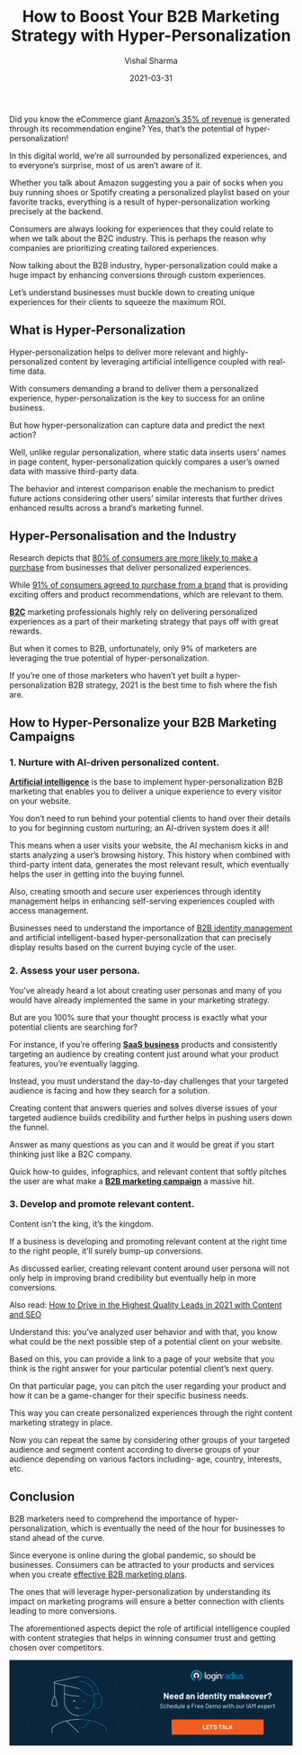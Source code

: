 ﻿---
type: fuel
title: "How to Boost Your B2B Marketing Strategy with Hyper-Personalization"
date: "2021-03-31"
coverImage: "Effective-Communication-Strategies.jpg"
category: ["loginradius"]
featured: false
author: "Vishal Sharma"
description: "Hyper-personalization helps to deliver more relevant and highly-personalized content by leveraging artificial intelligence coupled with real-time data. With consumers demanding a brand to deliver them a personalized experience, hyper-personalization is the key to success for an online business."
metadescription: "Learn how to invoke the potential of hyper-personalization in your B2B marketing strategy for more conversions that thrive business success."
metatitle: "How to Boost Your B2B Marketing Strategy with Hyper-Personalization"
---

Did you know the eCommerce giant [Amazon’s 35% of revenue](https://www.forbes.com/sites/blakemorgan/2018/07/16/how-amazon-has-re-organized-around-artificial-intelligence-and-machine-learning/?sh=5b9b75db7361) is generated through its recommendation engine? Yes, that’s the potential of hyper-personalization!

In this digital world, we’re all surrounded by personalized experiences, and to everyone’s surprise, most of us aren’t aware of it.

Whether you talk about Amazon suggesting you a pair of socks when you buy running shoes or Spotify creating a personalized playlist based on your favorite tracks, everything is a result of hyper-personalization working precisely at the backend.

Consumers are always looking for experiences that they could relate to when we talk about the B2C industry. This is perhaps the reason why companies are prioritizing creating tailored experiences.

Now talking about the B2B industry, hyper-personalization could make a huge impact by enhancing conversions through custom experiences.

Let’s understand businesses must buckle down to creating unique experiences for their clients to squeeze the maximum ROI.

## What is Hyper-Personalization

Hyper-personalization helps to deliver more relevant and highly-personalized content by leveraging artificial intelligence coupled with real-time data.

With consumers demanding a brand to deliver them a personalized experience, hyper-personalization is the key to success for an online business.

But how hyper-personalization can capture data and predict the next action?

Well, unlike regular personalization, where static data inserts users’ names in page content, hyper-personalization quickly compares a user’s owned data with massive third-party data.

The behavior and interest comparison enable the mechanism to predict future actions considering other users’ similar interests that further drives enhanced results across a brand’s marketing funnel.

## Hyper-Personalisation and the Industry

Research depicts that [80% of consumers are more likely to make a purchase](https://us.epsilon.com/pressroom/new-epsilon-research-indicates-80-of-consumers-are-more-likely-to-make-a-purchase-when-brands-offer-personalized-experiences) from businesses that deliver personalized experiences.

While [91% of consumers agreed to purchase from a brand](https://www.accenture.com/_acnmedia/PDF-77/Accenture-Pulse-Survey.pdf) that is providing exciting offers and product recommendations, which are relevant to them.

**[B2C](https://www.loginradius.com/b2c-identity/)** marketing professionals highly rely on delivering personalized experiences as a part of their marketing strategy that pays off with great rewards.

But when it comes to B2B, unfortunately, only 9% of marketers are leveraging the true potential of hyper-personalization.

If you’re one of those marketers who haven’t yet built a hyper-personalization B2B strategy, 2021 is the best time to fish where the fish are.

## How to Hyper-Personalize your B2B Marketing Campaigns

### 1. Nurture with AI-driven personalized content.

**[Artificial intelligence](https://www.loginradius.com/blog/async/AI-and-IoT-The-Perfect-Match/)** is the base to implement hyper-personalization B2B marketing that enables you to deliver a unique experience to every visitor on your website.

You don’t need to run behind your potential clients to hand over their details to you for beginning custom nurturing; an AI-driven system does it all!

This means when a user visits your website, the AI mechanism kicks in and starts analyzing a user’s browsing history. This history when combined with third-party intent data, generates the most relevant result, which eventually helps the user in getting into the buying funnel.

Also, creating smooth and secure user experiences through identity management helps in enhancing self-serving experiences coupled with access management.

Businesses need to understand the importance of [B2B identity management](https://www.loginradius.com/b2b-identity/) and artificial intelligent-based hyper-personalization that can precisely display results based on the current buying cycle of the user.

### 2. Assess your user persona.

You’ve already heard a lot about creating user personas and many of you would have already implemented the same in your marketing strategy.

But are you 100% sure that your thought process is exactly what your potential clients are searching for?

For instance, if you’re offering **[SaaS business](https://www.loginradius.com/blog/fuel/2021/02/saas-consumer-support/)** products and consistently targeting an audience by creating content just around what your product features, you’re eventually lagging.

Instead, you must understand the day-to-day challenges that your targeted audience is facing and how they search for a solution.

Creating content that answers queries and solves diverse issues of your targeted audience builds credibility and further helps in pushing users down the funnel.

Answer as many questions as you can and it would be great if you start thinking just like a B2C company.

Quick how-to guides, infographics, and relevant content that softly pitches the user are what make a **[B2B marketing campaign](https://www.loginradius.com/blog/fuel/2021/03/20-content-ideas-for-most-engaging-b2b-linkedin-posts/)** a massive hit.

### 3. Develop and promote relevant content.

Content isn’t the king, it’s the kingdom.

If a business is developing and promoting relevant content at the right time to the right people, it’ll surely bump-up conversions.

As discussed earlier, creating relevant content around user persona will not only help in improving brand credibility but eventually help in more conversions.

Also read: [How to Drive in the Highest Quality Leads in 2021 with Content and SEO](https://www.loginradius.com/blog/fuel/2021/03/How-to-Drive-in-the-Highest-Quality-Leads-in-2021-with-Content-and-SEO/)

Understand this: you’ve analyzed user behavior and with that, you know what could be the next possible step of a potential client on your website.

Based on this, you can provide a link to a page of your website that you think is the right answer for your particular potential client’s next query.

On that particular page, you can pitch the user regarding your product and how it can be a game-changer for their specific business needs.

This way you can create personalized experiences through the right content marketing strategy in place.

Now you can repeat the same by considering other groups of your targeted audience and segment content according to diverse groups of your audience depending on various factors including- age, country, interests, etc.

## Conclusion

B2B marketers need to comprehend the importance of hyper-personalization, which is eventually the need of the hour for businesses to stand ahead of the curve.

Since everyone is online during the global pandemic, so should be businesses. Consumers can be attracted to your products and services when you create [effective B2B marketing plans](https://www.loginradius.com/blog/fuel/2021/03/How-to-Make-Businesses-Marketing-Plans-After-Coronavirus/).

The ones that will leverage hyper-personalization by understanding its impact on marketing programs will ensure a better connection with clients leading to more conversions.

The aforementioned aspects depict the role of artificial intelligence coupled with content strategies that helps in winning consumer trust and getting chosen over competitors.

[![book-a-demo-Consultation](loginradius-book-a-demo.png)](https://www.loginradius.com/book-a-demo/)
